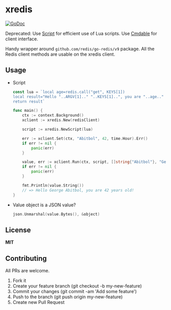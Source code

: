 # xredis

[![GoDoc](https://img.shields.io/badge/godoc-reference-blue.svg)](https://pkg.go.dev/github.com/mdouchement/xredis)

Deprecated: Use [Script](https://pkg.go.dev/github.com/redis/go-redis/v9#Script.Run) for efficient use of Lua scripts. Use [Cmdable](https://pkg.go.dev/github.com/redis/go-redis/v9#Cmdable) for client interface.


Handy wrapper around `github.com/redis/go-redis/v9` package. All the Redis client methods are usable on the xredis client.

## Usage

- Script
    ```go
    const lua = `local age=redis.call("get", KEYS[1])
    local result="Hello "..ARGV[1].." "..KEYS[1]..", you are "..age.." years old!"
    return result`

    func main() {
        ctx := context.Background()
        xclient := xredis.New(redisClient)

        script := xredis.NewScript(lua)

        err := xclient.Set(ctx, "Abitbol", 42, time.Hour).Err()
        if err != nil {
            panic(err)
        }

        value, err := xclient.Run(ctx, script, []string{"Abitbol"}, "George")
        if err != nil {
            panic(err)
        }

        fmt.Println(value.String())
        // => Hello George Abitbol, you are 42 years old!
    }
    ```

- Value object is a JSON value?
    ```go
    json.Unmarshal(value.Bytes(), &object)
    ```

## License

**MIT**


## Contributing

All PRs are welcome.

1. Fork it
2. Create your feature branch (git checkout -b my-new-feature)
3. Commit your changes (git commit -am 'Add some feature')
5. Push to the branch (git push origin my-new-feature)
6. Create new Pull Request
